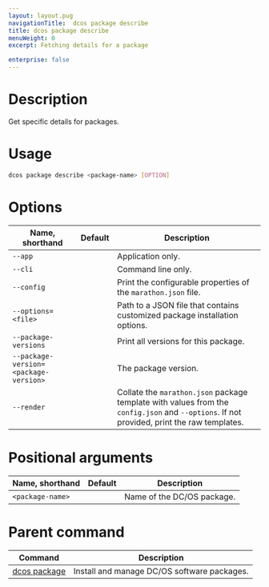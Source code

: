```yaml
---
layout: layout.pug
navigationTitle:  dcos package describe
title: dcos package describe
menuWeight: 0
excerpt: Fetching details for a package

enterprise: false
---
```



# Description
Get specific details for packages.

# Usage

```bash
dcos package describe <package-name> [OPTION]
```

# Options

| Name, shorthand | Default | Description |
|---------|-------------|-------------|
| `--app`   |             |  Application only. |
| `--cli`   |             |  Command line only. |
| `--config`   |             | Print the configurable properties of the `marathon.json` file. |
| `--options=<file>`   |             | Path to a JSON file that contains customized package installation options. |
| `--package-versions`   |             | Print all versions for this package. |
| `--package-version=<package-version>`   |             | The package version. |
| `--render`   |             |  Collate the `marathon.json` package template with values from the `config.json` and `--options`. If not provided, print the raw templates. |

# Positional arguments

| Name, shorthand | Default | Description |
|---------|-------------|-------------|
| `<package-name>`   |             |  Name of the DC/OS package. |

# Parent command

| Command | Description |
|---------|-------------|
| [dcos package](/1.12/cli/command-reference/dcos-package/)   | Install and manage DC/OS software packages. |
